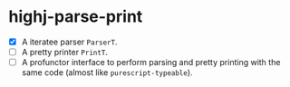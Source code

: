 # highj-parse-print

- [x] A iteratee parser ```ParserT```.
- [ ] A pretty printer ```PrintT```.
- [ ] A profunctor interface to perform parsing and pretty printing with the same code (almost like ```purescript-typeable```).
